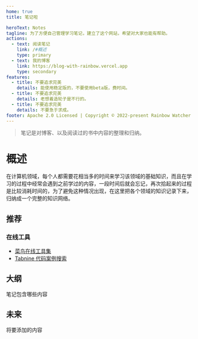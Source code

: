 ```yaml
---
home: true
title: 笔记啦

heroText: Notes
tagline: 为了方便自己管理学习笔记，建立了这个网站，希望对大家也能有帮助。
actions:
  - text: 阅读笔记
    link: /#概述
    type: primary
  - text: 我的博客
    link: https://blog-with-rainbow.vercel.app
    type: secondary
features:
  - title: 不要追求完美
    details: 能使用稳定版的，不要使用beta版，费时间。
  - title: 不要追求完美
    details: 老想着造轮子是不行的。
  - title: 不要追求完美
    details: 不要急于求成。
footer: Apache 2.0 Licensed | Copyright © 2022-present Rainbow Watcher
---
```


> 笔记是对博客、以及阅读过的书中内容的整理和归纳。

<!-- more -->

# 概述

在计算机领域，每个人都需要花相当多的时间来学习该领域的基础知识，而且在学习的过程中经常会遇到之前学过的内容，一段时间后就会忘记，再次拾起来的过程是比较消耗时间的，为了避免这种情况出现，在这里把各个领域的知识记录下来，归纳成一个完整的知识网络。

## 推荐

### 在线工具

- [菜鸟在线工具集](https://c.runoob.com/)
- [Tabnine 代码案例搜索](https://www.tabnine.com/code)

## 大纲

笔记包含哪些内容

## 未来

将要添加的内容
